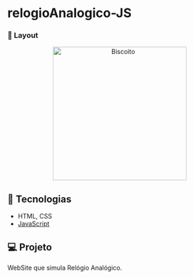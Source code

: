 # relogioAnalogico-JS



###  📱 Layout


<p align="center">
  <img alt="Biscoito" src="https://ik.imagekit.io/aowlcgixdo/relogioAnalogicoJS.png?updatedAt=1627053927785" width="300">
  
</p>

## 🚀 Tecnologias

- HTML, CSS
- [JavaScript](https://tableless.github.io/iniciantes/manual/js/)


## 💻 Projeto

WebSite que simula Relógio Analógico.
